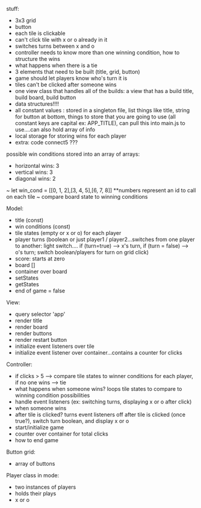 stuff:
- 3x3 grid
- button 
- each tile is clickable
- can't click tile with x or o already in it
- switches turns between x and o
- controller needs to know more than one winning condition, how to structure the wins
- what happens when there is a tie
- 3 elements that need to be built (title, grid, button)
- game should let players know who's turn it is
- tiles can't be clicked after someone wins
- one view class that handles all of the builds: a view that has a build title, build board, build button 
- data structures!!!!
- all constant values : stored in a singleton file, list things like title, string for button at bottom, things to store that you are going to use (all constant keys are capital ex: APP_TITLE), can pull this into main.js to use....can also hold array of info
- local storage for storing wins for each player
- extra: code connect5 ???

possible win conditions stored into an array of arrays:
- horizontal wins: 3
- vertical wins: 3
- diagonal wins: 2

~ let win_cond = [[0, 1, 2],[3, 4, 5],[6, 7, 8]] **numbers represent an id to call on each tile
~ compare board state to winning conditions

Model:
- title (const)
- win conditions (const)
- tile states (empty or x or o) for each player
- player turns (boolean or just player1 / player2...switches from one player to another: light switch.... if (turn=true) --> x's turn, if (turn = false) --> o's turn; switch boolean/players for turn on grid click)
- score: starts at zero
- board []
- container over board 
- setStates 
- getStates
- end of game = false

View:
- query selector 'app'
- render title
- render board
- render buttons
- render restart button
- initialize event listeners over tile
- initialize event listener over container...contains a counter for clicks

Controller:
- if clicks > 5 --> compare tile states to winner conditions for each player, if no one wins --> tie
- what happens when someone wins? loops tile states to compare to winning condition possibilities
- handle event listeners (ex:  switching turns, displaying x or o after click)
- when someone wins
- after tile is clicked? turns event listeners off after tile is clicked (once true?), switch turn boolean, and display x or o
- start/initialize game
- counter over container for total clicks
- how to end game

Button grid: 
- array of buttons 

Player class in mode: 
- two instances of players 
- holds their plays
- x or o 